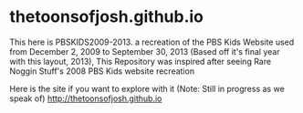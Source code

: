 # thetoonsofjosh.github.io
This here is PBSKIDS2009-2013.
a recreation of the PBS Kids Website used from December 2, 2009 to September 30, 2013 (Based off it's final year with this layout, 2013), This Repository was inspired after seeing Rare Noggin Stuff's 2008 PBS Kids website recreation

Here is the site if you want to explore with it (Note: Still in progress as we speak of)
http://thetoonsofjosh.github.io
